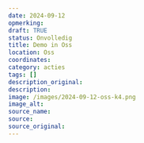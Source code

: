 ```yaml
---
date: 2024-09-12
opmerking: 
draft: TRUE
status: Onvolledig
title: Demo in Oss
location: Oss
coordinates: 
category: acties
tags: []
description_original: 
description: 
image: /images/2024-09-12-oss-k4.png
image_alt: 
source_name: 
source: 
source_original: 
---
```

